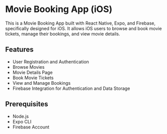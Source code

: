 # Movie Booking App (iOS)

This is a Movie Booking App built with React Native, Expo, and Firebase, specifically designed for iOS. It allows iOS users to browse and book movie tickets, manage their bookings, and view movie details.

## Features

- User Registration and Authentication
- Browse Movies
- Movie Details Page
- Book Movie Tickets
- View and Manage Bookings
- Firebase Integration for Authentication and Data Storage

## Prerequisites

- Node.js
- Expo CLI
- Firebase Account
